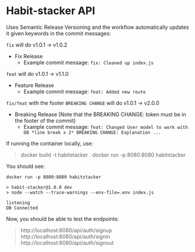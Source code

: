 # Habit-stacker API

Uses Semantic Release Versioning and the workflow automatically updates it given keywords in the commit messages:

`fix` will do v1.0.1 -> v1.0.2
- Fix Release
  - Example commit message: `fix: Cleaned up index.js`

`feat` will do v1.0.1 -> v1.1.0
- Feature Release
  - Example commit message: `feat: Added new route`
  
`fix/feat` with the footer `BREAKING CHANGE` will do v1.0.1 -> v2.0.0
- Breaking Release (Note that the BREAKING CHANGE:  token must be in the footer of the commit)
  - Example commit message: `feat: Changed User model to work with DB *line break x 2* BREAKING CHANGE: Explanation ...`
  

If running the container locally, use:
> docker build -t habitstacker .
> docker run -p 8080:8080 habitstacker 

You should see:
```
docker run -p 8080:8080 habitstacker

> habit-stacker@1.0.0 dev
> node --watch --trace-warnings --env-file=.env index.js

listening
DB Connected
```

Now, you should be able to test the endpoints:
> http://localhost:8080/api/auth/signup
> http://localhost:8080/api/auth/signin
> http://localhost:8080/api/auth/signout